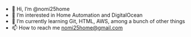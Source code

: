 - 👋 Hi, I’m @nomi25home
- 👀 I’m interested in Home Automation and DigitalOcean
- 🌱 I’m currently learning Git, HTML, AWS, among a bunch of other things
- 📫 How to reach me nomi25home@gmail.com

<!---
nomi25home/nomi25home is a ✨ special ✨ repository because its `README.md` (this file) appears on your GitHub profile.
You can click the Preview link to take a look at your changes.
--->
